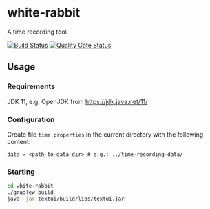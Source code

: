 # white-rabbit
A time recording tool

[![Build Status](https://travis-ci.org/itsallcode/white-rabbit.svg?branch=develop)](https://travis-ci.org/itsallcode/white-rabbit)
[![Quality Gate Status](https://sonarcloud.io/api/project_badges/measure?project=white-rabbit&metric=alert_status)](https://sonarcloud.io/dashboard?id=white-rabbit)

## Usage

### Requirements

JDK 11, e.g. OpenJDK from https://jdk.java.net/11/

### Configuration

Create file `time.properties` in the current directory with the following content:

```properties
data = <path-to-data-dir> # e.g.: ../time-recording-data/
```

### Starting

```bash
cd white-rabbit
./gradlew build
java -jar textui/build/libs/textui.jar
```
